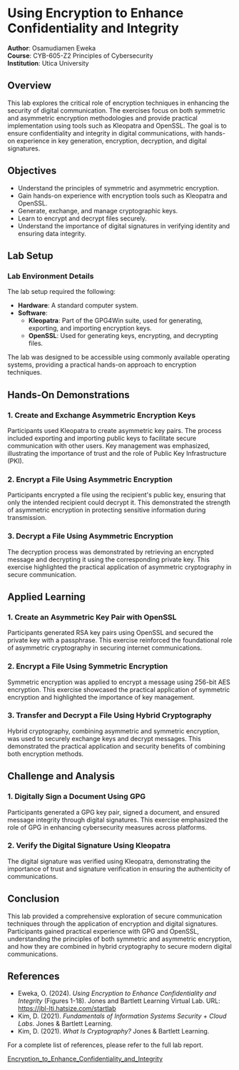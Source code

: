 # Using Encryption to Enhance Confidentiality and Integrity

**Author**: Osamudiamen Eweka  
**Course**: CYB-605-Z2 Principles of Cybersecurity  
**Institution**: Utica University

## Overview

This lab explores the critical role of encryption techniques in enhancing the security of digital communication. The exercises focus on both symmetric and asymmetric encryption methodologies and provide practical implementation using tools such as Kleopatra and OpenSSL. The goal is to ensure confidentiality and integrity in digital communications, with hands-on experience in key generation, encryption, decryption, and digital signatures.

## Objectives

- Understand the principles of symmetric and asymmetric encryption.
- Gain hands-on experience with encryption tools such as Kleopatra and OpenSSL.
- Generate, exchange, and manage cryptographic keys.
- Learn to encrypt and decrypt files securely.
- Understand the importance of digital signatures in verifying identity and ensuring data integrity.

## Lab Setup

### Lab Environment Details

The lab setup required the following:

- **Hardware**: A standard computer system.
- **Software**:
  - **Kleopatra**: Part of the GPG4Win suite, used for generating, exporting, and importing encryption keys.
  - **OpenSSL**: Used for generating keys, encrypting, and decrypting files.

The lab was designed to be accessible using commonly available operating systems, providing a practical hands-on approach to encryption techniques.

## Hands-On Demonstrations

### 1. Create and Exchange Asymmetric Encryption Keys
Participants used Kleopatra to create asymmetric key pairs. The process included exporting and importing public keys to facilitate secure communication with other users. Key management was emphasized, illustrating the importance of trust and the role of Public Key Infrastructure (PKI).

### 2. Encrypt a File Using Asymmetric Encryption
Participants encrypted a file using the recipient's public key, ensuring that only the intended recipient could decrypt it. This demonstrated the strength of asymmetric encryption in protecting sensitive information during transmission.

### 3. Decrypt a File Using Asymmetric Encryption
The decryption process was demonstrated by retrieving an encrypted message and decrypting it using the corresponding private key. This exercise highlighted the practical application of asymmetric cryptography in secure communication.

## Applied Learning

### 1. Create an Asymmetric Key Pair with OpenSSL
Participants generated RSA key pairs using OpenSSL and secured the private key with a passphrase. This exercise reinforced the foundational role of asymmetric cryptography in securing internet communications.

### 2. Encrypt a File Using Symmetric Encryption
Symmetric encryption was applied to encrypt a message using 256-bit AES encryption. This exercise showcased the practical application of symmetric encryption and highlighted the importance of key management.

### 3. Transfer and Decrypt a File Using Hybrid Cryptography
Hybrid cryptography, combining asymmetric and symmetric encryption, was used to securely exchange keys and decrypt messages. This demonstrated the practical application and security benefits of combining both encryption methods.

## Challenge and Analysis

### 1. Digitally Sign a Document Using GPG
Participants generated a GPG key pair, signed a document, and ensured message integrity through digital signatures. This exercise emphasized the role of GPG in enhancing cybersecurity measures across platforms.

### 2. Verify the Digital Signature Using Kleopatra
The digital signature was verified using Kleopatra, demonstrating the importance of trust and signature verification in ensuring the authenticity of communications.

## Conclusion

This lab provided a comprehensive exploration of secure communication techniques through the application of encryption and digital signatures. Participants gained practical experience with GPG and OpenSSL, understanding the principles of both symmetric and asymmetric encryption, and how they are combined in hybrid cryptography to secure modern digital communications.

## References

- Eweka, O. (2024). *Using Encryption to Enhance Confidentiality and Integrity* (Figures 1-18). Jones and Bartlett Learning Virtual Lab. URL: https://jbl-lti.hatsize.com/startlab
- Kim, D. (2021). *Fundamentals of Information Systems Security + Cloud Labs*. Jones & Bartlett Learning.
- Kim, D. (2021). *What Is Cryptography?* Jones & Bartlett Learning.

For a complete list of references, please refer to the full lab report.

[Encryption_to_Enhance_Confidentiality_and_Integrity](https://github.com/user-attachments/files/16739414/lab.5.Using_Encryption_to_Enhance_Confidentiality_and_Integrity_4e_-_Osamudiamen_Eweka.docx)

 
